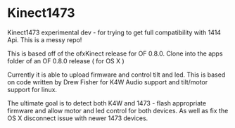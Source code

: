 Kinect1473
==========

Kinect1473 experimental dev - for trying to get full compatibility with 1414 Api. This is a messy repo! 

This is based off of the ofxKinect release for OF 0.8.0.
Clone into the apps folder of an OF 0.8.0 release ( for OS X ) 

Currently it is able to upload firmware and control tilt and led. 
This is based on code written by Drew Fisher for K4W Audio support and tilt/motor support for linux. 

The ultimate goal is to detect both K4W and 1473 - flash appropriate firmware and allow motor and led control for both devices.
As well as fix the OS X disconnect issue with newer 1473 devices. 

